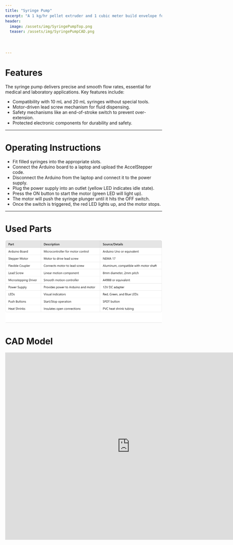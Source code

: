 ```yaml
---
title: "Syringe Pump"
excerpt: "A 1 kg/hr pellet extruder and 1 cubic meter build envelope for printing furniture."
header:
  image: /assets/img/SyringePumpTop.png
  teaser: /assets/img/SyringePumpCAD.png


   
---
```

# Features

The syringe pump delivers precise and smooth flow rates, essential for medical and laboratory applications. Key features include:
* Compatibility with 10 mL and 20 mL syringes without special tools.
* Motor-driven lead screw mechanism for fluid dispensing.
* Safety mechanisms like an end-of-stroke switch to prevent over-extension.
* Protected electronic components for durability and safety.

---
# Operating Instructions

* Fit filled syringes into the appropriate slots.
* Connect the Arduino board to a laptop and upload the AccelStepper code.
* Disconnect the Arduino from the laptop and connect it to the power supply.
* Plug the power supply into an outlet (yellow LED indicates idle state).
* Press the ON button to start the motor (green LED will light up).
* The motor will push the syringe plunger until it hits the OFF switch.
* Once the switch is triggered, the red LED lights up, and the motor stops.

---
# Used Parts
<img src="/assets/img/PartTable.png" >


# CAD Model
<iframe src="https://myhub.autodesk360.com/ue2df0af5/shares/public/SH35dfcQT936092f0e437224cd558fdcdc2f?mode=embed" width="800" height="600" allowfullscreen="true" webkitallowfullscreen="true" mozallowfullscreen="true"  frameborder="0"></iframe>


